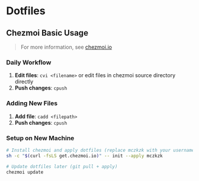 # Dotfiles

## Chezmoi Basic Usage

> For more information, see [chezmoi.io](https://www.chezmoi.io/)

### Daily Workflow
1. **Edit files**: `cvi <filename>` or edit files in chezmoi source directory directly
2. **Push changes**: `cpush`

### Adding New Files
1. **Add file**: `cadd <filepath>`
2. **Push changes**: `cpush`

### Setup on New Machine
```bash
# Install chezmoi and apply dotfiles (replace mczkzk with your username)
sh -c "$(curl -fsLS get.chezmoi.io)" -- init --apply mczkzk

# Update dotfiles later (git pull + apply)
chezmoi update
```